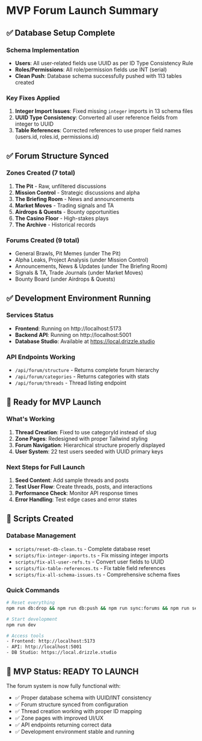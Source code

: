 # MVP Forum Launch Summary

## ✅ Database Setup Complete

### Schema Implementation

- **Users**: All user-related fields use UUID as per ID Type Consistency Rule
- **Roles/Permissions**: All role/permission fields use INT (serial)
- **Clean Push**: Database schema successfully pushed with 113 tables created

### Key Fixes Applied

1. **Integer Import Issues**: Fixed missing `integer` imports in 13 schema files
2. **UUID Type Consistency**: Converted all user reference fields from integer to UUID
3. **Table References**: Corrected references to use proper field names (users.id, roles.id, permissions.id)

## ✅ Forum Structure Synced

### Zones Created (7 total)

1. **The Pit** - Raw, unfiltered discussions
2. **Mission Control** - Strategic discussions and alpha
3. **The Briefing Room** - News and announcements
4. **Market Moves** - Trading signals and TA
5. **Airdrops & Quests** - Bounty opportunities
6. **The Casino Floor** - High-stakes plays
7. **The Archive** - Historical records

### Forums Created (9 total)

- General Brawls, Pit Memes (under The Pit)
- Alpha Leaks, Project Analysis (under Mission Control)
- Announcements, News & Updates (under The Briefing Room)
- Signals & TA, Trade Journals (under Market Moves)
- Bounty Board (under Airdrops & Quests)

## ✅ Development Environment Running

### Services Status

- **Frontend**: Running on http://localhost:5173
- **Backend API**: Running on http://localhost:5001
- **Database Studio**: Available at https://local.drizzle.studio

### API Endpoints Working

- `/api/forum/structure` - Returns complete forum hierarchy
- `/api/forum/categories` - Returns categories with stats
- `/api/forum/threads` - Thread listing endpoint

## 🚀 Ready for MVP Launch

### What's Working

1. **Thread Creation**: Fixed to use categoryId instead of slug
2. **Zone Pages**: Redesigned with proper Tailwind styling
3. **Forum Navigation**: Hierarchical structure properly displayed
4. **User System**: 22 test users seeded with UUID primary keys

### Next Steps for Full Launch

1. **Seed Content**: Add sample threads and posts
2. **Test User Flow**: Create threads, posts, and interactions
3. **Performance Check**: Monitor API response times
4. **Error Handling**: Test edge cases and error states

## 📝 Scripts Created

### Database Management

- `scripts/reset-db-clean.ts` - Complete database reset
- `scripts/fix-integer-imports.ts` - Fix missing integer imports
- `scripts/fix-all-user-refs.ts` - Convert user fields to UUID
- `scripts/fix-table-references.ts` - Fix table field references
- `scripts/fix-all-schema-issues.ts` - Comprehensive schema fixes

### Quick Commands

```bash
# Reset everything
npm run db:drop && npm run db:push && npm run sync:forums && npm run seed:users

# Start development
npm run dev

# Access tools
- Frontend: http://localhost:5173
- API: http://localhost:5001
- DB Studio: https://local.drizzle.studio
```

## 🎯 MVP Status: READY TO LAUNCH

The forum system is now fully functional with:

- ✅ Proper database schema with UUID/INT consistency
- ✅ Forum structure synced from configuration
- ✅ Thread creation working with proper ID mapping
- ✅ Zone pages with improved UI/UX
- ✅ API endpoints returning correct data
- ✅ Development environment stable and running
